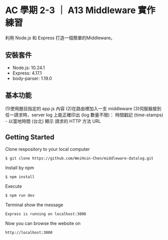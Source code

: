 # AC 學期 2-3 ｜ A13 Middleware 實作練習

利用 Node.js 和 Express 打造一個簡單的Middleware。

## 安裝套件

- Node.js: 10.24.1
- Express: 4.17.1
- body-parser: 1.19.0

## 基本功能

(1)使用題目指定的 app.js 內容
(2)在路由裡加入一支 middleware
(3)伺服器接到任一請求時，server log 上能正確印出 (log 數量不限)：
時間戳記 (time-stamps) - 以當地時間 (台北) 顯示
請求的 HTTP 方法
URL

## Getting Started
Clone respository to your local computer
```
$ git clone https://github.com/WeiHsin-Chen/middleware-datalog.git
```
Install by npm
```
$ npm install
```
Execute
```
$ npm run dev
```
Terminal show the message
```
Express is running on localhost:3000
```
Now you can browse the website on
```
http://localhost:3000
```
